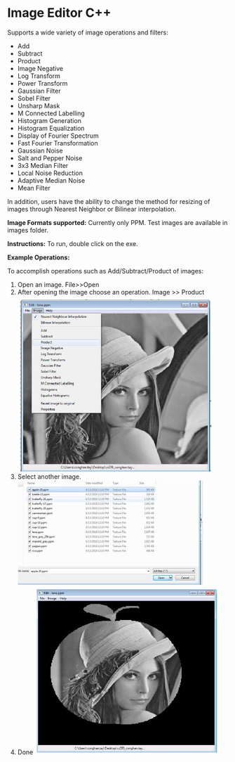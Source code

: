 # Image Editor C++
Supports a wide variety of image operations and filters:
 - Add
 - Subtract
 - Product
 - Image Negative
 - Log Transform
 - Power Transform
 - Gaussian Filter
 - Sobel Filter
 - Unsharp Mask
 - M Connected Labelling
 - Histogram Generation
 - Histogram Equalization
 - Display of Fourier Spectrum
 - Fast Fourier Transformation
 - Gaussian Noise
 - Salt and Pepper Noise
 - 3x3 Median Filter
 - Local Noise Reduction
 - Adaptive Median Noise
 - Mean Filter
 
 In addition, users have the ability to change the method for resizing of images through Nearest Neighbor or Bilinear interpolation.
 
 
**Image Formats supported:**
Currently only PPM. Test images are available in images folder.

**Instructions:**
To run, double click on the exe. 

**Example Operations:**

To accomplish operations such as Add/Subtract/Product of images:

 1. Open an image. File>>Open
 2. After opening the image choose an operation. Image >> Product
  ![alt text](https://github.com/conghan-tay/Image-Editor-C-/blob/master/doc/InstructionImages/ADD_SUB_PROD.PNG)
 3. Select another image. 
 ![alt text](https://github.com/conghan-tay/Image-Editor-C-/blob/master/doc/InstructionImages/CHOOSING_IMAGE.JPG)
 4. Done
  ![alt text](https://github.com/conghan-tay/Image-Editor-C-/blob/master/doc/InstructionImages/RESULT_PROD.JPG)



